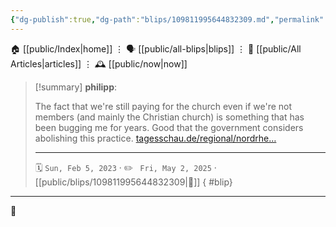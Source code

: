 ```yaml
---
{"dg-publish":true,"dg-path":"blips/109811995644832309.md","permalink":"/blips/109811995644832309/","title":"philipp on mastodon @ 2023-02-05"}
---
```



<div class="transclusion internal-embed is-loaded"><div class="markdown-embed">




🏠 [[public/Index\|home]]  ⋮ 🗣️ [[public/all-blips\|blips]] ⋮  📝 [[public/All Articles\|articles]]  ⋮ 🕰️ [[public/now\|now]]


</div></div>


> [!summary] **philipp**:
>
> The fact that we're still paying for the church even if we're not members (and mainly the Christian church) is something that has been bugging me for years. Good that the government considers abolishing this practice. [tagesschau.de/regional/nordrhe…](https://www.tagesschau.de/regional/nordrheinwestfalen/kirchen-staatszahlungen-101.html)
> - - -
>
> 🗓️ <code>Sun, Feb 5, 2023</code>  · ✏️ <code> Fri, May 2, 2025</code>  · [[public/blips/109811995644832309\|🔗]]
{ #blip}


- - -

 👾
